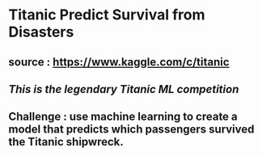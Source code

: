 # **Titanic Predict Survival from Disasters**
## **source** : https://www.kaggle.com/c/titanic
## ***This is the legendary Titanic ML competition***
## Challenge : use machine learning to create a model that predicts which passengers survived the Titanic shipwreck. 

